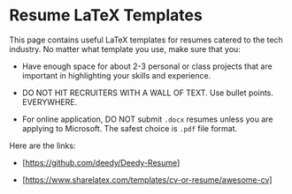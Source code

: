 # Resume LaTeX Templates

This page contains useful LaTeX templates for resumes catered to the tech industry. No matter what template you use, make sure that you:

* Have enough space for about 2-3 personal or class projects that are important in highlighting your skills and experience.

* DO NOT HIT RECRUITERS WITH A WALL OF TEXT. Use bullet points. EVERYWHERE.

* For online application, DO NOT submit `.docx` resumes unless you are applying to Microsoft. The safest choice is `.pdf` file format. 


Here are the links:

* [https://github.com/deedy/Deedy-Resume]

* [https://www.sharelatex.com/templates/cv-or-resume/awesome-cv]
